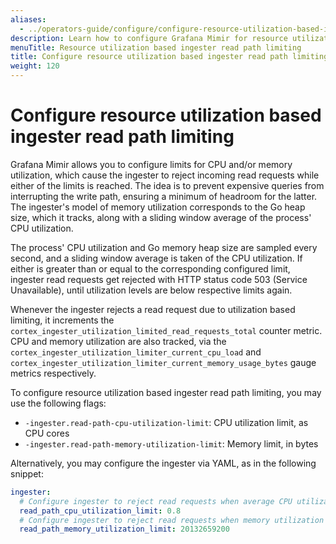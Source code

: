 ```yaml
---
aliases:
  - ../operators-guide/configure/configure-resource-utilization-based-ingester-read-path-limiting/
description: Learn how to configure Grafana Mimir for resource utilization based ingester read path limiting.
menuTitle: Resource utilization based ingester read path limiting
title: Configure resource utilization based ingester read path limiting
weight: 120
---
```


# Configure resource utilization based ingester read path limiting

Grafana Mimir allows you to configure limits for CPU and/or memory utilization, which cause the ingester to reject incoming read requests while either of the limits is reached.
The idea is to prevent expensive queries from interrupting the write path, ensuring a minimum of headroom for the latter.
The ingester's model of memory utilization corresponds to the Go heap size, which it tracks, along with a sliding window average of the process' CPU utilization.

The process' CPU utilization and Go memory heap size are sampled every second, and a sliding window average is taken of
the CPU utilization. If either is greater than or equal to the corresponding configured limit, ingester read requests
get rejected with HTTP status code 503 (Service Unavailable), until utilization levels are below respective limits again.

Whenever the ingester rejects a read request due to utilization based limiting, it increments the
`cortex_ingester_utilization_limited_read_requests_total` counter metric.
CPU and memory utilization are also tracked, via the `cortex_ingester_utilization_limiter_current_cpu_load` and
`cortex_ingester_utilization_limiter_current_memory_usage_bytes` gauge metrics respectively.

To configure resource utilization based ingester read path limiting, you may use the following flags:

- `-ingester.read-path-cpu-utilization-limit`: CPU utilization limit, as CPU cores
- `-ingester.read-path-memory-utilization-limit`: Memory limit, in bytes

Alternatively, you may configure the ingester via YAML, as in the following snippet:

```yaml
ingester:
  # Configure ingester to reject read requests when average CPU utilization is >= 0.8 cores
  read_path_cpu_utilization_limit: 0.8
  # Configure ingester to reject read requests when memory utilization is >= 16 GB
  read_path_memory_utilization_limit: 20132659200
```
